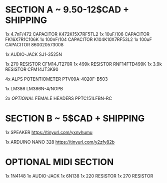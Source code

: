 
SECTION A ~ 9.50-12$CAD + SHIPPING
==================================

1x 4.7nF/472 CAPACITOR 	‎K472K15X7RF5TL2‎
1x 10uF/106 CAPACITOR 	FK16X7R1C106K‎
1x 100nF/104 CAPACITOR 	‎K104K10X7RF53L2‎ 
1x 100uF CAPACITOR 	‎860020573008

1x AUDIO-JACK SJ1-3525N

1x 270 RESISTOR CFM14JT270R
1x 499k RESISTOR RNF14FTD499K‎
1x 3.9k RESISTOR CFM14JT3K90‎ 

4x ALPS POTENTIOMETER  	‎PTV09A-4020F-B503‎

1x LM386 LM386N-4/NOPB‎

2x *OPTIONAL* FEMALE HEADERS PPTC151LFBN-RC

SECTION B ~ 5$CAD + SHIPPING
============================

1x SPEAKER https://tinyurl.com/yxnvhumu

1x ARDUINO NANO 328 https://tinyurl.com/y2zfy82b

OPTIONAL MIDI SECTION
=====================

1x 1N4148
1x AUDIO-JACK
1x 6N138
1x 220 RESISTOR
1x 270 RESISTOR
